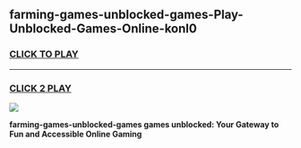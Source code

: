 
## farming-games-unblocked-games-Play-Unblocked-Games-Online-konl0
<h3>
<a href="https://premium76.site?title=farming-games-unblocked-games&ref=25A">CLICK TO PLAY</a></h3>
<hr>

<h3>
<a href="https://premium76.site?title=farming-games-unblocked-games&ref=25A">CLICK 2 PLAY</a>
  
</h3>

<a href="https://premium76.site?title=farming-games-unblocked-games&ref=25A"><img src="https://clearcache.store/games.png"></a>


**farming-games-unblocked-games games unblocked: Your Gateway to Fun and Accessible Online Gaming**
